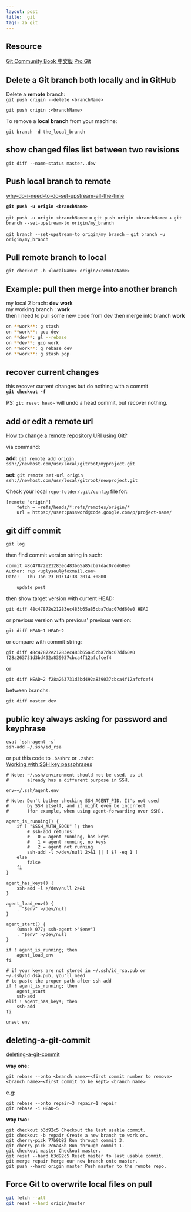 ```yaml
---
layout: post
title:  git
tags: za git
---
```


## Resource
[Git Community Book 中文版](http://gitbook.liuhui998.com/)
[Pro Git ](http://git-scm.com/book)

## Delete a Git branch both locally and in GitHub
Delete a **remote** branch:  
`git push origin --delete <branchName>`

`git push origin :<branchName>`  

To remove a **local branch** from your machine:  

`git branch -d the_local_branch`

## show changed files list between two revisions

    git diff --name-status master..dev

## Push local branch to remote
[why-do-i-need-to-do-set-upstream-all-the-time](http://stackoverflow.com/questions/6089294/)

**`git push -u origin <branchName>`**

`git push -u origin <branchName>` = `git push origin <branchName>` + `git branch --set-upstream-to origin/my_branch`

`git branch --set-upstream-to origin/my_branch` = `git branch -u origin/my_branch`

## Pull remote branch to local
`git checkout -b <localName> origin/<remoteName>`

## Example: pull then merge into another branch
my local 2 brach: **dev** **work**  
my working branch : **work**  
then I need to pull some new code from dev then merge into branch **work**  

``` bash
on **work**: g stash  
on **work**: gco dev  
on **dev**: gl --rebase  
on **dev**: gco work  
on **work**: g rebase dev  
on **work**: g stash pop
```

## recover current changes
this recover current changes but do nothing with a commit  
__`git checkout -f`__  

PS: `git reset head~` will undo a head commit, but recover nothing.

## add or edit a remote url
[How to change a remote repository URI using Git?](http://stackoverflow.com/questions/2432764)

via command:  

**add:** `git remote add origin ssh://newhost.com/usr/local/gitroot/myproject.git`

**set:** `git remote set-url origin ssh://newhost.com/usr/local/gitroot/newproject.git`

Check your local `repo-folder/.git/config` file for:

```
[remote "origin"]
    fetch = +refs/heads/*:refs/remotes/origin/*
    url = https://user:password@code.google.com/p/project-name/
```

## git diff commit

`git log`

then find commit version string in such:

```bash
commit 48c47872e21283ec483b65a85cba7dac07dd60e0
Author: rup <uglysoul@foxmail.com>
Date:   Thu Jan 23 01:14:38 2014 +0800

    update post
```

then show target version with current HEAD:

`git diff 48c47872e21283ec483b65a85cba7dac07dd60e0 HEAD`

or previous version with previous' previous version:

`git diff HEAD~1 HEAD~2`

or compare with commit string:

`git diff 48c47872e21283ec483b65a85cba7dac07dd60e0 f28a263731d3bd492a839037cbca4f12afcfcef4`

or

`git diff HEAD~2 f28a263731d3bd492a839037cbca4f12afcfcef4`

between branchs:

`git diff master dev`

## public key always asking for password and keyphrase

    eval `ssh-agent -s`
    ssh-add ~/.ssh/id_rsa


or put this code to `.bashrc` or `.zshrc`  
[Working with SSH key passphrases](https://help.github.com/articles/working-with-ssh-key-passphrases#platform-windows)

    # Note: ~/.ssh/environment should not be used, as it
    #       already has a different purpose in SSH.

    env=~/.ssh/agent.env

    # Note: Don't bother checking SSH_AGENT_PID. It's not used
    #       by SSH itself, and it might even be incorrect
    #       (for example, when using agent-forwarding over SSH).

    agent_is_running() {
        if [ "$SSH_AUTH_SOCK" ]; then
            # ssh-add returns:
            #   0 = agent running, has keys
            #   1 = agent running, no keys
            #   2 = agent not running
            ssh-add -l >/dev/null 2>&1 || [ $? -eq 1 ]
        else
            false
        fi
    }

    agent_has_keys() {
        ssh-add -l >/dev/null 2>&1
    }

    agent_load_env() {
        . "$env" >/dev/null
    }

    agent_start() {
        (umask 077; ssh-agent >"$env")
        . "$env" >/dev/null
    }

    if ! agent_is_running; then
        agent_load_env
    fi

    # if your keys are not stored in ~/.ssh/id_rsa.pub or ~/.ssh/id_dsa.pub, you'll need
    # to paste the proper path after ssh-add
    if ! agent_is_running; then
        agent_start
        ssh-add
    elif ! agent_has_keys; then
        ssh-add
    fi

    unset env


## deleting-a-git-commit
[deleting-a-git-commit](http://clock.co.uk/blog/deleting-a-git-commit)

__way one:__

    git rebase --onto <branch name>~<first commit number to remove> <branch name>~<first commit to be kept> <branch name>
<!--  -->
e.g:

    git rebase --onto repair~3 repair~1 repair
    git rebase -i HEAD~5

__way two:__

    git checkout b3d92c5 Checkout the last usable commit.
    git checkout -b repair Create a new branch to work on.
    git cherry-pick 77b9b82 Run through commit 3.
    git cherry-pick 2c6a45b Run through commit 1.
    git checkout master Checkout master.
    git reset --hard b3d92c5 Reset master to last usable commit.
    git merge repair Merge our new branch onto master.
    git push --hard origin master Push master to the remote repo.


## Force Git to overwrite local files on pull

```bash
git fetch --all
git reset --hard origin/master
```
